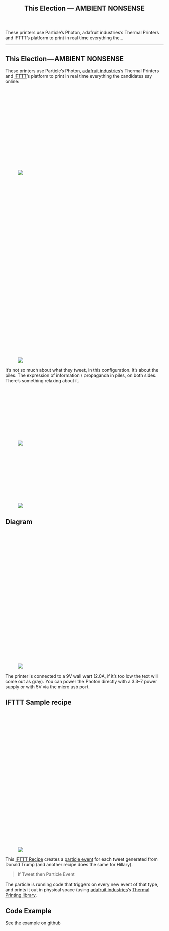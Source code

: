 </style></head><body><article class="h-entry">
<header>
<h1 class="p-name">This Election — AMBIENT NONSENSE</h1>
</header>
<section data-field="subtitle" class="p-summary">
These printers use Particle’s Photon, adafruit industries’s Thermal Printers and IFTTT’s platform to print in real time everything the…
</section>
<section data-field="body" class="e-content">
<section name="739d" class="section section--body section--first section--last"><div class="section-divider layoutSingleColumn"><hr class="section-divider"></div><div class="section-content"><div class="section-inner layoutSingleColumn"><h2 name="1abc" id="1abc" class="graf graf--h3 graf--leading graf--title">This Election — AMBIENT NONSENSE</h2><p name="9775" id="9775" class="graf graf--p graf-after--h3">These printers use Particle’s Photon, <a href="https://medium.com/u/c9914184139c" data-href="https://medium.com/u/c9914184139c" data-anchor-type="2" data-user-id="c9914184139c" data-action="show-user-card" data-action-type="hover" class="markup--user markup--p-user" target="_blank">adafruit industries</a>’s Thermal Printers and <a href="https://medium.com/u/10ab0b09ba3e" data-href="https://medium.com/u/10ab0b09ba3e" data-anchor-type="2" data-user-id="10ab0b09ba3e" data-action="show-user-card" data-action-type="hover" class="markup--user markup--p-user" target="_blank">IFTTT</a>’s platform to print in real time everything the candidates say online:</p></div><div class="section-inner sectionLayout--fullWidth"><figure name="9870" id="9870" class="graf graf--figure graf--layoutFillWidth graf-after--p"><div class="aspectRatioPlaceholder is-locked"><div class="aspectRatioPlaceholder-fill" style="padding-bottom: 60.8%;"></div><img class="graf-image" data-image-id="1*r79ZKNYNCncbUFa_Vd_y3w.jpeg" data-width="4926" data-height="2993" data-is-featured="true" src="https://cdn-images-1.medium.com/max/2000/1*r79ZKNYNCncbUFa_Vd_y3w.jpeg"></div></figure></div><div class="section-inner sectionLayout--outsetColumn"><figure name="5609" id="5609" class="graf graf--figure graf--layoutOutsetCenter graf-after--figure"><div class="aspectRatioPlaceholder is-locked" style="max-width: 1020px; max-height: 1360px;"><div class="aspectRatioPlaceholder-fill" style="padding-bottom: 133.29999999999998%;"></div><img class="graf-image" data-image-id="1*Z3s9rmpouPfL9v8r37ACGw.jpeg" data-width="2448" data-height="3264" src="https://cdn-images-1.medium.com/max/2000/1*Z3s9rmpouPfL9v8r37ACGw.jpeg"></div></figure></div><div class="section-inner layoutSingleColumn"><p name="879e" id="879e" class="graf graf--p graf-after--figure">It’s not so much about what they tweet, in this configuration. It’s about the piles. The expression of information / propaganda in piles, on both sides. There’s something relaxing about it.</p></div><div class="section-inner sectionLayout--outsetRow" data-paragraph-count="2"><figure name="b594" id="b594" class="graf graf--figure graf--layoutOutsetRow is-partialWidth graf-after--p" style="width: 50%;"><div class="aspectRatioPlaceholder is-locked"><div class="aspectRatioPlaceholder-fill" style="padding-bottom: 66.7%;"></div><img class="graf-image" data-image-id="1*HCdbGwZKJUK3ts7hvYCxEQ.jpeg" data-width="5760" data-height="3840" src="https://cdn-images-1.medium.com/max/1200/1*HCdbGwZKJUK3ts7hvYCxEQ.jpeg"></div></figure><figure name="f4bd" id="f4bd" class="graf graf--figure graf--layoutOutsetRowContinue is-partialWidth graf-after--figure" style="width: 50%;"><div class="aspectRatioPlaceholder is-locked"><div class="aspectRatioPlaceholder-fill" style="padding-bottom: 66.7%;"></div><img class="graf-image" data-image-id="1*51VrLn_y0ApJWs64ArnAyQ.jpeg" data-width="5760" data-height="3840" src="https://cdn-images-1.medium.com/max/1200/1*51VrLn_y0ApJWs64ArnAyQ.jpeg"></div></figure></div><div class="section-inner layoutSingleColumn"><h2 name="938a" id="938a" class="graf graf--h3 graf-after--figure">Diagram</h2><figure name="694a" id="694a" class="graf graf--figure graf-after--h3"><div class="aspectRatioPlaceholder is-locked" style="max-width: 700px; max-height: 695px;"><div class="aspectRatioPlaceholder-fill" style="padding-bottom: 99.2%;"></div><img class="graf-image" data-image-id="1*JdCxKtdP8zjxkNCRhov4lQ.png" data-width="1686" data-height="1673" src="https://cdn-images-1.medium.com/max/1600/1*JdCxKtdP8zjxkNCRhov4lQ.png"></div></figure><p name="95f5" id="95f5" class="graf graf--p graf-after--figure">The printer is connected to a 9V wall wart (2.0A, if it’s too low the text will come out as gray). You can power the Photon directly with a 3.3–7 power supply or with 5V via the micro usb port.</p><h2 name="bcd4" id="bcd4" class="graf graf--h3 graf-after--p">IFTTT Sample recipe</h2><figure name="6027" id="6027" class="graf graf--figure graf-after--h3"><div class="aspectRatioPlaceholder is-locked" style="max-width: 700px; max-height: 708px;"><div class="aspectRatioPlaceholder-fill" style="padding-bottom: 101.1%;"></div><img class="graf-image" data-image-id="1*6_H99aAbJGO-FOOZuLHjpg.png" data-width="1426" data-height="1442" src="https://cdn-images-1.medium.com/max/1600/1*6_H99aAbJGO-FOOZuLHjpg.png"></div></figure><p name="cb2f" id="cb2f" class="graf graf--p graf-after--figure">This <a href="http://ifttt.com/" data-href="http://ifttt.com/" class="markup--anchor markup--p-anchor" target="_blank">IFTTT Recipe</a> creates a <a href="https://docs.particle.io/reference/firmware/photon/#particle-subscribe-" data-href="https://docs.particle.io/reference/firmware/photon/#particle-subscribe-" class="markup--anchor markup--p-anchor" target="_blank">particle event</a> for each tweet generated from Donald Trump (and another recipe does the same for Hillary).</p><blockquote name="9c51" id="9c51" class="graf graf--pullquote graf-after--p">If Tweet then Particle Event</blockquote><p name="32a1" id="32a1" class="graf graf--p graf-after--pullquote">The particle is running code that triggers on every new event of that type, and prints it out in physical space (using <a href="https://medium.com/u/c9914184139c" data-href="https://medium.com/u/c9914184139c" data-anchor-type="2" data-user-id="c9914184139c" data-action="show-user-card" data-action-type="hover" class="markup--user markup--p-user" target="_blank">adafruit industries</a>’s <a href="https://learn.adafruit.com/mini-thermal-receipt-printer/microcontroller" data-href="https://learn.adafruit.com/mini-thermal-receipt-printer/microcontroller" class="markup--anchor markup--p-anchor" target="_blank">Thermal Printing library</a>.</p>
<h2 name="3b38" id="3b38" class="graf graf--h3 graf-after--p">Code Example</h2>
<p name="95d4" id="95d4" class="graf graf--p graf-after--h3">See the example on github</p><figure name="708f" id="708f" class="graf graf--figure graf--iframe graf-after--p graf--last"></figure></div></div></section>
</section>
</article>

</body></html>